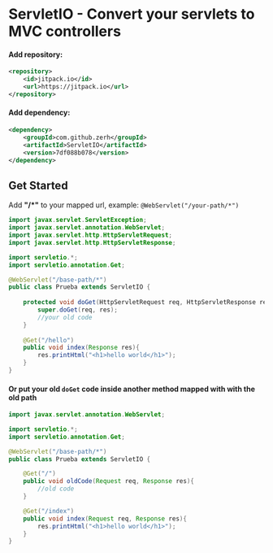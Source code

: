 # ServletIO - Convert your servlets to MVC controllers

#### Add repository:
```xml
<repository>
	<id>jitpack.io</id>
	<url>https://jitpack.io</url>
</repository>
```
#### Add dependency:
```xml
<dependency>
    <groupId>com.github.zerh</groupId>
    <artifactId>ServletIO</artifactId>
    <version>7df088b078</version>
</dependency>
```

## Get Started
Add **"/*"** to your mapped url, example: ```@WebServlet("/your-path/*")```

```java
import javax.servlet.ServletException;
import javax.servlet.annotation.WebServlet;
import javax.servlet.http.HttpServletRequest;
import javax.servlet.http.HttpServletResponse;

import servletio.*;
import servletio.annotation.Get;

@WebServlet("/base-path/*")
public class Prueba extends ServletIO {
    
    protected void doGet(HttpServletRequest req, HttpServletResponse res) {
        super.doGet(req, res);
        //your old code
    }
    
    @Get("/hello")
    public void index(Response res){
        res.printHtml("<h1>hello world</h1>");
    }
}

```
#### Or put your old ```doGet``` code inside another method mapped with with the old path
```java
import javax.servlet.annotation.WebServlet;

import servletio.*;
import servletio.annotation.Get;

@WebServlet("/base-path/*")
public class Prueba extends ServletIO {

    @Get("/")
    public void oldCode(Request req, Response res){
        //old code
    }

    @Get("/index")
    public void index(Request req, Response res){
        res.printHtml("<h1>hello world</h1>");
    }
}
```
